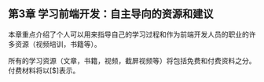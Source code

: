 <!-- Chapter 3. Learning Front-end Dev: Self Directed Resources/Recommendations -->
第3章 学习前端开发：自主导向的资源和建议
--------------------------------------------------------------------------

<!-- This chapter highlights the many resources (video training, books, etc.) that an individual can use to direct their own learning process and career as a front-end developer. -->
本章重点介绍了个人可以用来指导自己的学习过程和作为前端开发人员的职业的许多资源（视频培训，书籍等）。

<!-- The learning resources identified (articles, books, videos, screencasts etc..) will include both free and paid material. Paid material will be indicated with \[$\]. -->
所有的学习资源（文章，书籍，视频，截屏视频等）将包括免费和付费资料之分。 付费材料将以\[$\]表示。